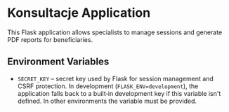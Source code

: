 # Konsultacje Application

This Flask application allows specialists to manage sessions and generate PDF reports for beneficiaries.

## Environment Variables

- `SECRET_KEY` – secret key used by Flask for session management and CSRF protection.
  In development (`FLASK_ENV=development`), the application falls back to a built‑in
  development key if this variable isn't defined. In other environments the variable
  must be provided.

